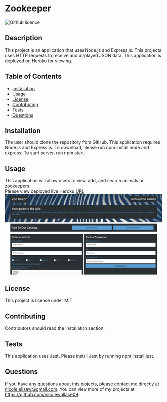 # Zookeeper
![Github licence](http://img.shields.io/badge/license-MIT-blue.svg)

## Description 
This project is an application that uses Node.js and Express.js. This projects uses HTTP requests to receive and displayed JSON data. This application is deployed on Heroku for viewing. 

## Table of Contents
* [Installation](#installation)
* [Usage](#usage)
* [License](#license)
* [Contributing](#contributing)
* [Tests](#tests)
* [Questions](#questions)

## Installation 
The user should clone the repository from GitHub. This application requires Node.js and Express.js. To download, please run npm install node and express. To start server, run npm start.

## Usage 
This application will allow users to view, add, and search animals or zookeepers.<br>
Please view deployed live Heroku [URL](https://zookeeper-tracker.herokuapp.com/zookeepers)<br>
<img src="assets/images/screen.png">

## License 
This project is license under MIT

## Contributing 
Contributors should read the installation section. 

## Tests
This application uses Jest. Please install Jest by running npm install jest. 

## Questions
If you have any questions about this projects, please contact me directly at nicole.elisaw@gmail.com. You can view more of my projects at https://github.com/nicolewallace09.